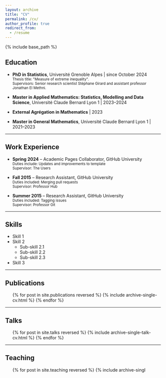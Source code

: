 ```yaml
---
layout: archive
title: "CV"
permalink: /cv/
author_profile: true
redirect_from:
  - /resume
---
```


{% include base_path %}

## Education

* **PhD in Statistics**, Université Grenoble Alpes | since October 2024  
  <span style="font-size: smaller;">Thesis title: "Measure of extreme inequality".</span><br>
  <span style="font-size: smaller;">Supervisors: Senior research scientist Stéphane Girard and assistant professor Jonathan El Methni.</span>

* **Master in Applied Mathematics: Statistics, Modelling and Data Science**, Université Claude Bernard Lyon 1 | 2023–2024

* **External Agrégation in Mathematics** | 2023

* **Master in General Mathematics**, Université Claude Bernard Lyon 1 | 2021–2023

---

## Work Experience

* **Spring 2024** – Academic Pages Collaborator, GitHub University  
  <span style="font-size: smaller;">Duties include: Updates and improvements to template</span><br>
  <span style="font-size: smaller;">Supervisor: The Users</span>

* **Fall 2015** – Research Assistant, GitHub University  
  <span style="font-size: smaller;">Duties included: Merging pull requests</span><br>
  <span style="font-size: smaller;">Supervisor: Professor Hub</span>

* **Summer 2015** – Research Assistant, GitHub University  
  <span style="font-size: smaller;">Duties included: Tagging issues</span><br>
  <span style="font-size: smaller;">Supervisor: Professor Git</span>

---

## Skills

* Skill 1
* Skill 2
  * Sub-skill 2.1
  * Sub-skill 2.2
  * Sub-skill 2.3
* Skill 3

---

## Publications

<ul>
  {% for post in site.publications reversed %}
    {% include archive-single-cv.html %}
  {% endfor %}
</ul>

---

## Talks

<ul>
  {% for post in site.talks reversed %}
    {% include archive-single-talk-cv.html %}
  {% endfor %}
</ul>

---

## Teaching

<ul>
  {% for post in site.teaching reversed %}
    {% include archive-singl
